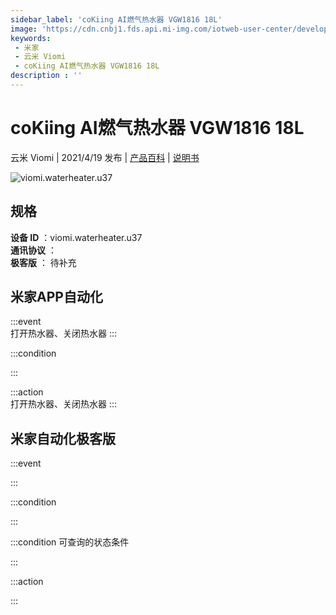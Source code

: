 ```yaml
---
sidebar_label: 'coKiing AI燃气热水器 VGW1816 18L'
image: 'https://cdn.cnbj1.fds.api.mi-img.com/iotweb-user-center/developer_1679048937398d0v9TIn3.png?GalaxyAccessKeyId=AKVGLQWBOVIRQ3XLEW&Expires=9223372036854775807&Signature=PS8QhZ1CGv1fFf1mM7sUn3ms8Kc='
keywords: 
 - 米家
 - 云米 Viomi
 - coKiing AI燃气热水器 VGW1816 18L
description : ''
---
```

# coKiing AI燃气热水器 VGW1816 18L

云米 Viomi | 2021/4/19 发布 | [产品百科](https://home.mi.com/webapp/content/baike/product/index.html?model=viomi.waterheater.u37/) | [说明书](https://home.mi.com/views/introduction.html?model=viomi.waterheater.u37&region=cn)

![viomi.waterheater.u37](https://cdn.cnbj1.fds.api.mi-img.com/iotweb-user-center/developer_1679048937398d0v9TIn3.png?GalaxyAccessKeyId=AKVGLQWBOVIRQ3XLEW&Expires=9223372036854775807&Signature=PS8QhZ1CGv1fFf1mM7sUn3ms8Kc=)

## 规格  
> 
**设备 ID** ：viomi.waterheater.u37  
**通讯协议** ：  
**极客版**  ： 待补充 


## 米家APP自动化  

:::event  
打开热水器、关闭热水器
:::

:::condition  

:::

:::action   
打开热水器、关闭热水器
:::

## 米家自动化极客版  

:::event  

:::

:::condition  

:::

:::condition 可查询的状态条件  

:::

:::action  

:::

        
